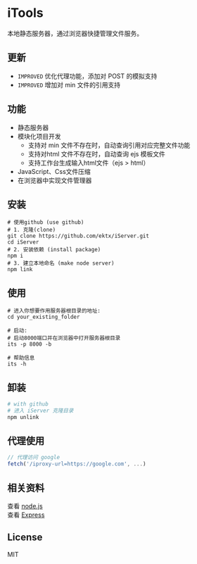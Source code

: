 # iTools  

本地静态服务器，通过浏览器快捷管理文件服务。

## 更新
- `IMPROVED` 优化代理功能，添加对 POST 的模拟支持  
- `IMPROVED` 增加对 min 文件的引用支持

## 功能      

- 静态服务器
- 模块化项目开发
	- 支持对 min 文件不存在时，自动查询引用对应完整文件功能  
	- 支持对html 文件不存在时，自动查询 ejs 模板文件
	- 支持工作台生成输入html文件（ejs > html）
- JavaScript、Css文件压缩
- 在浏览器中实现文件管理器


## 安装

```Shell
# 使用github (use github)
# 1. 克隆(clone)
git clone https://github.com/ektx/iServer.git
cd iServer
# 2. 安装依赖 (install package)
npm i
# 3. 建立本地命名 (make node server)
npm link
```


## 使用

```Shell
# 进入你想要作用服务器根目录的地址:
cd your_existing_folder

# 启动:
# 启动8000端口并在浏览器中打开服务器根目录
its -p 8000 -b

# 帮助信息
its -h
```

## 卸装
```sh
# with github
# 进入 iServer 克隆目录
npm unlink
```

## 代理使用
```javascript
// 代理访问 google
fetch('/iproxy-url=https://google.com', ...)
```

## 相关资料  

查看 [node.js](https://nodejs.org/)  
查看 [Express](http://expressjs.com/)  


## License

MIT
